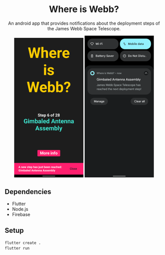 <h1 align=center>Where is Webb?</h1>
<p align=center>An android app that provides notifications about the deployment steps of the James Webb Space Telescope.</p>

<p align="center">
  <img src="docs/images/screenshot-pixel4a.png" width="220">
  <img src="docs/images/screenshot-notification.png" width="220">
</p>


## Dependencies

* Flutter
* Node.js
* Firebase

## Setup

`flutter create .`  
`flutter run`
